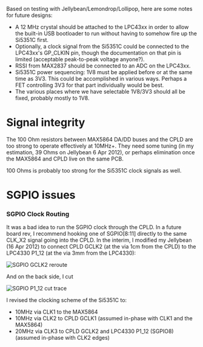 Based on testing with Jellybean/Lemondrop/Lollipop, here are some notes for future designs:

* A 12 MHz crystal should be attached to the LPC43xx in order to allow the built-in USB bootloader to run without having to somehow fire up the Si5351C first.
* Optionally, a clock signal from the Si5351C could be connected to the LPC43xx's GP_CLKIN pin, though the documentation on that pin is limited (acceptable peak-to-peak voltage anyone?).
* RSSI from MAX2837 should be connected to an ADC on the LPC43xx.
* Si5351C power sequencing: 1V8 must be applied before or at the same time as 3V3. This could be accomplished in various ways. Perhaps a FET controlling 3V3 for that part individually would be best.
* The various places where we have selectable 1V8/3V3 should all be fixed, probably mostly to 1V8.

# Signal integrity

The 100 Ohm resistors between MAX5864 DA/DD buses and the CPLD are too strong to operate effectively at 10MHz+. They need some tuning (in my estimation, 39 Ohms on Jellybean 6 Apr 2012), or perhaps elimination once the MAX5864 and CPLD live on the same PCB.

100 Ohms is probably too strong for the Si5351C clock signals as well.

# SGPIO issues

### SGPIO Clock Routing

It was a bad idea to run the SGPIO clock through the CPLD. In a future board rev, I recommend hooking one of SGPIO[8:11] directly to the same CLK_X2 signal going into the CPLD. In the interim, I modified my Jellybean (16 Apr 2012) to connect CPLD GCLK2 (at the via 1cm from the CPLD) to the LPC4330 P1_12 (at the via 3mm from the LPC4330):

![SGPIO GCLK2 reroute](https://github.com/jboone/hackrf/raw/master/doc/wiki/hardware/modifications/sgpio-gclk2-reroute.jpg)

And on the back side, I cut

![SGPIO P1_12 cut trace](https://github.com/jboone/hackrf/raw/master/doc/wiki/hardware/modifications/sgpio-p1_12-cut-trace.jpg)

I revised the clocking scheme of the Si5351C to:

* 10MHz via CLK1 to the MAX5864
* 10MHz via CLK2 to CPLD GCLK1 (assumed in-phase with CLK1 and the MAX5864)
* 20MHz via CLK3 to CPLD GCLK2 and LPC4330 P1_12 (SGPIO8) (assumed in-phase with CLK2 edges)
